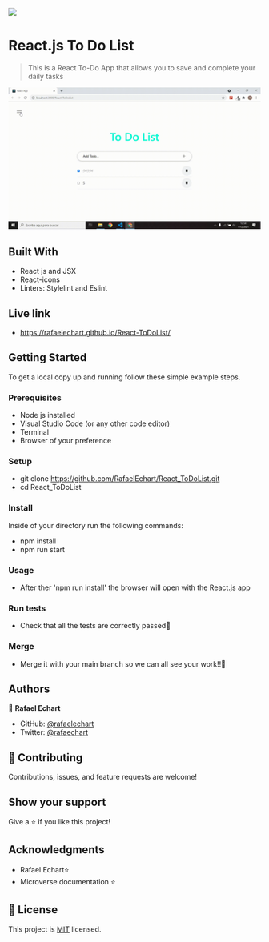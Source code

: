 ![](https://img.shields.io/badge/Microverse-blueviolet)

# React.js To Do List

> This is a React To-Do App that allows you to save and complete your daily tasks

![screenshot](./src/README/ToDoApp.gif)


## Built With

- React js and JSX
- React-icons
- Linters: Stylelint and Eslint

## Live link

- https://rafaelechart.github.io/React-ToDoList/


## Getting Started

To get a local copy up and running follow these simple example steps.

### Prerequisites

- Node js installed
- Visual Studio Code (or any other code editor)
- Terminal
- Browser of your preference

### Setup

- git clone https://github.com/RafaelEchart/React_ToDoList.git
- cd React_ToDoList

### Install

Inside of your directory run the following commands:

- npm install 
- npm run start

### Usage

- After ther 'npm run install' the browser will open with the React.js app


### Run tests

- Check that all the tests are correctly passed🤝

### Merge

- Merge it with your main branch so we can all see your work!!🤝


## Authors

👤 **Rafael Echart**

- GitHub: [@rafaelechart](https://github.com/rafaelechart)
- Twitter: [@rafaechart](https://twitter.com/rafaechart)


## 🤝 Contributing

Contributions, issues, and feature requests are welcome!


## Show your support

Give a ⭐️ if you like this project!

## Acknowledgments

- Rafael Echart⭐️
- Microverse documentation ⭐️

## 📝 License

This project is [MIT](./MIT.md) licensed.
